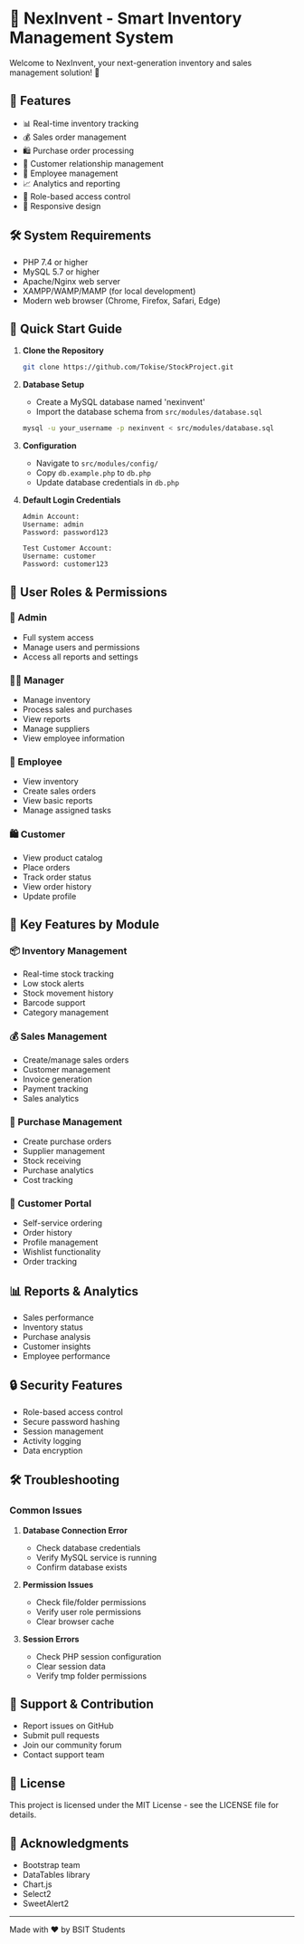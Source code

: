 # 🏪 NexInvent - Smart Inventory Management System

Welcome to NexInvent, your next-generation inventory and sales management solution! 🚀

## 🌟 Features

- 📊 Real-time inventory tracking
- 💰 Sales order management
- 🛍️ Purchase order processing
- 👥 Customer relationship management
- 👷 Employee management
- 📈 Analytics and reporting
- 🔐 Role-based access control
- 📱 Responsive design

## 🛠️ System Requirements

- PHP 7.4 or higher
- MySQL 5.7 or higher
- Apache/Nginx web server
- XAMPP/WAMP/MAMP (for local development)
- Modern web browser (Chrome, Firefox, Safari, Edge)

## 🚀 Quick Start Guide

1. **Clone the Repository**
   ```bash
   git clone https://github.com/Tokise/StockProject.git
   ```

2. **Database Setup**
   - Create a MySQL database named 'nexinvent'
   - Import the database schema from `src/modules/database.sql`
   ```bash
   mysql -u your_username -p nexinvent < src/modules/database.sql
   ```

3. **Configuration**
   - Navigate to `src/modules/config/`
   - Copy `db.example.php` to `db.php`
   - Update database credentials in `db.php`

4. **Default Login Credentials**
   ```
   Admin Account:
   Username: admin
   Password: password123

   Test Customer Account:
   Username: customer
   Password: customer123
   ```

## 👥 User Roles & Permissions

### 🔑 Admin
- Full system access
- Manage users and permissions
- Access all reports and settings

### 👨‍💼 Manager
- Manage inventory
- Process sales and purchases
- View reports
- Manage suppliers
- View employee information

### 👷 Employee
- View inventory
- Create sales orders
- View basic reports
- Manage assigned tasks

### 🛍️ Customer
- View product catalog
- Place orders
- Track order status
- View order history
- Update profile

## 🎯 Key Features by Module

### 📦 Inventory Management
- Real-time stock tracking
- Low stock alerts
- Stock movement history
- Barcode support
- Category management

### 💰 Sales Management
- Create/manage sales orders
- Customer management
- Invoice generation
- Payment tracking
- Sales analytics

### 🛒 Purchase Management
- Create purchase orders
- Supplier management
- Stock receiving
- Purchase analytics
- Cost tracking

### 👥 Customer Portal
- Self-service ordering
- Order history
- Profile management
- Wishlist functionality
- Order tracking

## 📊 Reports & Analytics

- Sales performance
- Inventory status
- Purchase analysis
- Customer insights
- Employee performance

## 🔒 Security Features

- Role-based access control
- Secure password hashing
- Session management
- Activity logging
- Data encryption

## 🛠️ Troubleshooting

### Common Issues

1. **Database Connection Error**
   - Check database credentials
   - Verify MySQL service is running
   - Confirm database exists

2. **Permission Issues**
   - Check file/folder permissions
   - Verify user role permissions
   - Clear browser cache

3. **Session Errors**
   - Check PHP session configuration
   - Clear session data
   - Verify tmp folder permissions

## 🤝 Support & Contribution

- Report issues on GitHub
- Submit pull requests
- Join our community forum
- Contact support team

## 📝 License

This project is licensed under the MIT License - see the LICENSE file for details.

## 🙏 Acknowledgments

- Bootstrap team
- DataTables library
- Chart.js
- Select2
- SweetAlert2

---
Made with ❤️ by BSIT Students
